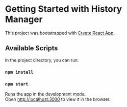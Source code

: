 # Getting Started with History Manager

This project was bootstrapped with [Create React App](https://github.com/facebook/create-react-app).

## Available Scripts

In the project directory, you can run:
 
### `npm install`
### `npm start`

Runs the app in the development mode.\
Open [http://localhost:3000](http://localhost:3000) to view it in the browser.